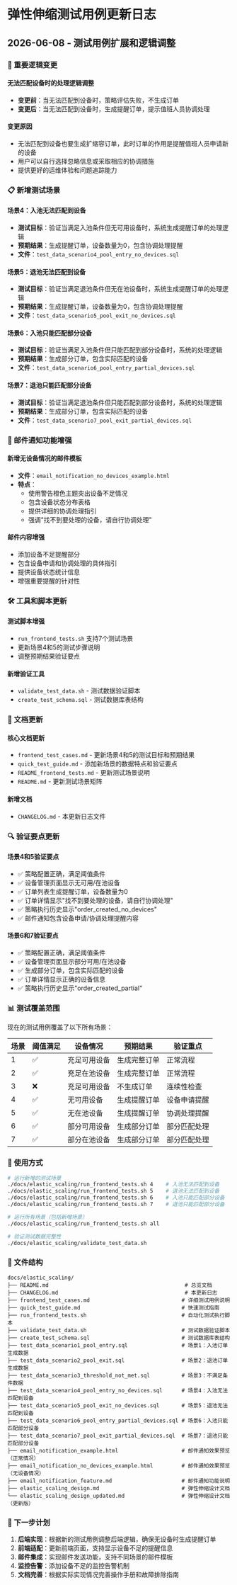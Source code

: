# 弹性伸缩测试用例更新日志

## 2026-06-08 - 测试用例扩展和逻辑调整

### 🔄 重要逻辑变更

#### 无法匹配设备时的处理逻辑调整
- **变更前**：当无法匹配到设备时，策略评估失败，不生成订单
- **变更后**：当无法匹配到设备时，生成提醒订单，提示值班人员协调处理

#### 变更原因
- 无法匹配到设备也要生成扩缩容订单，此时订单的作用是提醒值班人员申请新的设备
- 用户可以自行选择忽略信息或采取相应的协调措施
- 提供更好的运维体验和问题追踪能力

### 📋 新增测试场景

#### 场景4：入池无法匹配到设备
- **测试目标**：验证当满足入池条件但无可用设备时，系统生成提醒订单的处理逻辑
- **预期结果**：生成提醒订单，设备数量为0，包含协调处理提醒
- **文件**：`test_data_scenario4_pool_entry_no_devices.sql`

#### 场景5：退池无法匹配到设备
- **测试目标**：验证当满足退池条件但无在池设备时，系统生成提醒订单的处理逻辑
- **预期结果**：生成提醒订单，设备数量为0，包含协调处理提醒
- **文件**：`test_data_scenario5_pool_exit_no_devices.sql`

#### 场景6：入池只能匹配部分设备
- **测试目标**：验证当满足入池条件但只能匹配到部分设备时，系统的处理逻辑
- **预期结果**：生成部分订单，包含实际匹配的设备
- **文件**：`test_data_scenario6_pool_entry_partial_devices.sql`

#### 场景7：退池只能匹配部分设备
- **测试目标**：验证当满足退池条件但只能匹配到部分设备时，系统的处理逻辑
- **预期结果**：生成部分订单，包含实际匹配的设备
- **文件**：`test_data_scenario7_pool_exit_partial_devices.sql`

### 📧 邮件通知功能增强

#### 新增无设备情况的邮件模板
- **文件**：`email_notification_no_devices_example.html`
- **特点**：
  - 使用警告橙色主题突出设备不足情况
  - 包含设备状态分布表格
  - 提供详细的协调处理指引
  - 强调"找不到要处理的设备，请自行协调处理"

#### 邮件内容增强
- 添加设备不足提醒部分
- 包含设备申请和协调处理的具体指引
- 提供设备状态统计信息
- 增强重要提醒的针对性

### 🛠️ 工具和脚本更新

#### 测试脚本增强
- `run_frontend_tests.sh` 支持7个测试场景
- 更新场景4和5的测试步骤说明
- 调整预期结果验证要点

#### 新增验证工具
- `validate_test_data.sh` - 测试数据验证脚本
- `create_test_schema.sql` - 测试数据库表结构

### 📖 文档更新

#### 核心文档更新
- `frontend_test_cases.md` - 更新场景4和5的测试目标和预期结果
- `quick_test_guide.md` - 添加新场景的数据特点和验证要点
- `README_frontend_tests.md` - 更新测试场景说明
- `README.md` - 更新测试场景矩阵

#### 新增文档
- `CHANGELOG.md` - 本更新日志文件

### 🔍 验证要点更新

#### 场景4和5验证要点
- ✅ 策略配置正确，满足阈值条件
- ✅ 设备管理页面显示无可用/在池设备
- ✅ 订单列表生成提醒订单，设备数量为0
- ✅ 订单详情显示"找不到要处理的设备，请自行协调处理"
- ✅ 策略执行历史显示"order_created_no_devices"
- ✅ 邮件通知包含设备申请/协调处理提醒内容

#### 场景6和7验证要点
- ✅ 策略配置正确，满足阈值条件
- ✅ 设备管理页面显示部分可用/在池设备
- ✅ 生成部分订单，包含实际匹配的设备
- ✅ 订单详情显示正确的设备信息
- ✅ 策略执行历史显示"order_created_partial"

### 📊 测试覆盖范围

现在的测试用例覆盖了以下所有场景：

| 场景 | 阈值满足 | 设备情况 | 预期结果 | 验证重点 |
|------|----------|----------|----------|----------|
| 1 | ✅ | 充足可用设备 | 生成完整订单 | 正常流程 |
| 2 | ✅ | 充足在池设备 | 生成完整订单 | 正常流程 |
| 3 | ❌ | 充足可用设备 | 不生成订单 | 连续性检查 |
| 4 | ✅ | 无可用设备 | 生成提醒订单 | 设备申请提醒 |
| 5 | ✅ | 无在池设备 | 生成提醒订单 | 协调处理提醒 |
| 6 | ✅ | 部分可用设备 | 生成部分订单 | 部分匹配处理 |
| 7 | ✅ | 部分在池设备 | 生成部分订单 | 部分匹配处理 |

### 🚀 使用方式

```bash
# 运行新增的测试场景
./docs/elastic_scaling/run_frontend_tests.sh 4    # 入池无法匹配到设备
./docs/elastic_scaling/run_frontend_tests.sh 5    # 退池无法匹配到设备
./docs/elastic_scaling/run_frontend_tests.sh 6    # 入池只能匹配部分设备
./docs/elastic_scaling/run_frontend_tests.sh 7    # 退池只能匹配部分设备

# 运行所有场景（包括新增场景）
./docs/elastic_scaling/run_frontend_tests.sh all

# 验证测试数据完整性
./docs/elastic_scaling/validate_test_data.sh
```

### 📁 文件结构

```
docs/elastic_scaling/
├── README.md                                           # 总览文档
├── CHANGELOG.md                                        # 本更新日志
├── frontend_test_cases.md                             # 详细测试用例说明
├── quick_test_guide.md                                # 快速测试指南
├── run_frontend_tests.sh                              # 自动化测试执行脚本
├── validate_test_data.sh                              # 测试数据验证脚本
├── create_test_schema.sql                             # 测试数据库表结构
├── test_data_scenario1_pool_entry.sql                 # 场景1：入池订单生成数据
├── test_data_scenario2_pool_exit.sql                  # 场景2：退池订单生成数据
├── test_data_scenario3_threshold_not_met.sql          # 场景3：不满足条件数据
├── test_data_scenario4_pool_entry_no_devices.sql      # 场景4：入池无法匹配到设备
├── test_data_scenario5_pool_exit_no_devices.sql       # 场景5：退池无法匹配到设备
├── test_data_scenario6_pool_entry_partial_devices.sql # 场景6：入池只能匹配部分设备
├── test_data_scenario7_pool_exit_partial_devices.sql  # 场景7：退池只能匹配部分设备
├── email_notification_example.html                    # 邮件通知效果预览（正常情况）
├── email_notification_no_devices_example.html         # 邮件通知效果预览（无设备情况）
├── email_notification_feature.md                      # 邮件通知功能说明
├── elastic_scaling_design.md                          # 弹性伸缩设计文档
└── elastic_scaling_design_updated.md                  # 弹性伸缩设计文档（更新版）
```

### 🎯 下一步计划

1. **后端实现**：根据新的测试用例调整后端逻辑，确保无设备时生成提醒订单
2. **前端适配**：更新前端页面，支持显示设备不足的提醒信息
3. **邮件集成**：实现邮件发送功能，支持不同场景的邮件模板
4. **监控告警**：添加设备不足的监控告警机制
5. **文档完善**：根据实际实现情况完善操作手册和故障排除指南
